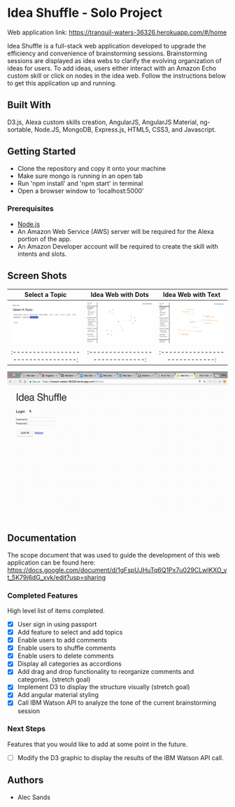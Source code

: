 # Idea Shuffle - Solo Project

Web application link: https://tranquil-waters-36326.herokuapp.com/#/home

Idea Shuffle is a full-stack web application developed to upgrade the efficiency and convenience of brainstorming sessions.  Brainstorming sessions are displayed as idea webs to clarify the evolving organization of ideas for users.  To add ideas, users either interact with an Amazon Echo custom skill or click on nodes in the idea web.  Follow the instructions below to get this application up and running.

## Built With

D3.js, Alexa custom skills creation, AngularJS, AngularJS Material, ng-sortable, Node.JS, MongoDB, Express.js, HTML5, CSS3, and Javascript.

## Getting Started

- Clone the repository and copy it onto your machine
- Make sure mongo is running in an open tab
- Run 'npm install' and 'npm start' in terminal
- Open a browser window to 'localhost:5000'

### Prerequisites

- [Node.js](https://nodejs.org/en/)
- An Amazon Web Service (AWS) server will be required for the Alexa portion of the app.
- An Amazon Developer account will be required to create the skill with intents and slots.


## Screen Shots

Select a Topic                     |  Idea Web with Dots           |  Idea Web with Text
:---------------------------------:|:-----------------------------:|:----------------------------:
![](screenshots/topicselect.jpeg)  |  ![](screenshots/dotweb.jpeg) |  ![](screenshots/textweb.jpeg)
:---------------------------------:|:-----------------------------:|:----------------------------:

![](screenshots/ideashuffle.gif)

## Documentation

The scope document that was used to guide the development of this web application can be found here: https://docs.google.com/document/d/1gFspUJHuTq6Q1Px7u029CLwlKXO_vt_5K79j6dG_xvk/edit?usp=sharing

### Completed Features

High level list of items completed.

- [x] User sign in using passport
- [x] Add feature to select and add topics
- [x] Enable users to add comments
- [x] Enable users to shuffle comments
- [x] Enable users to delete comments
- [x] Display all categories as accordions
- [x] Add drag and drop functionality to reorganize comments and categories. (stretch goal)
- [x] Implement D3 to display the structure visually (stretch goal)
- [x] Add angular material styling
- [x] Call IBM Watson API to analyze the tone of the current brainstorming session

### Next Steps

Features that you would like to add at some point in the future.

- [ ] Modify the D3 graphic to display the results of the IBM Watson API call.

<!-- ## Deployment

Add additional notes about how to deploy this on a live system -->

## Authors

* Alec Sands
